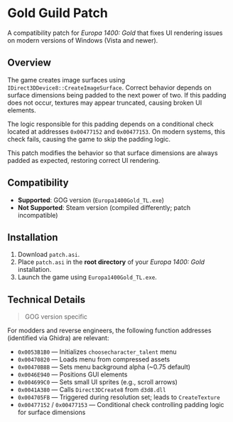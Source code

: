 # Gold Guild Patch

A compatibility patch for *Europa 1400: Gold* that fixes UI rendering issues on modern versions of Windows (Vista and newer).

## Overview

The game creates image surfaces using `IDirect3DDevice8::CreateImageSurface`. Correct behavior depends on surface dimensions being padded to the next power of two. If this padding does not occur, textures may appear truncated, causing broken UI elements.

The logic responsible for this padding depends on a conditional check located at addresses `0x00477152` and `0x00477153`. On modern systems, this check fails, causing the game to skip the padding logic.

This patch modifies the behavior so that surface dimensions are always padded as expected, restoring correct UI rendering.

## Compatibility

- **Supported**: GOG version (`Europa1400Gold_TL.exe`)
- **Not Supported**: Steam version (compiled differently; patch incompatible)

## Installation

1. Download `patch.asi`.
2. Place `patch.asi` in the **root directory** of your *Europa 1400: Gold* installation.
3. Launch the game using `Europa1400Gold_TL.exe`.

## Technical Details
> GOG version specific

For modders and reverse engineers, the following function addresses (identified via Ghidra) are relevant:

- `0x0053B1B0` — Initializes `choosecharacter_talent` menu
- `0x00470820` — Loads menu from compressed assets
- `0x00470B8B` — Sets menu background alpha (~0.75 default)
- `0x0046E940` — Positions GUI elements
- `0x004699C0` — Sets small UI sprites (e.g., scroll arrows)
- `0x0041A380` — Calls `Direct3DCreate8` from `d3d8.dll`
- `0x004705FB` — Triggered during resolution set; leads to `CreateTexture`
- `0x00477152` / `0x00477153` — Conditional check controlling padding logic for surface dimensions
